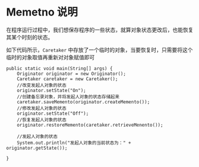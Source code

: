 # Memetno 说明

在程序运行过程中，我们想保存程序的一些状态，就算对象状态更改后，也能恢复其某个时刻的状态。

如下代码所示，`Caretaker` 中存放了一个临时的对象，当要恢复时，只需要将这个临时的对象取值再重新对对象赋值即可
```
public static void main(String[] args) {
    Originator originator = new Originator();
    Caretaker caretaker = new Caretaker();
    //改变发起人对象的状态
    originator.setState("On");
    //创建备忘录对象，并将发起人对象的状态存储起来
    caretaker.saveMemento(originator.createMemento());
    //修改发起人对象的状态
    originator.setState("Off");
    //恢复发起人对象的状态
    originator.restoreMemento(caretaker.retrieveMenento());

    //发起人对象的状态
    System.out.println("发起人对象的当前状态为：" + originator.getState());

}
```